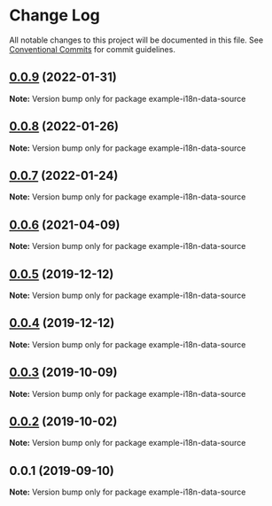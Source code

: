 # Change Log

All notable changes to this project will be documented in this file.
See [Conventional Commits](https://conventionalcommits.org) for commit guidelines.

## [0.0.9](https://github.com/gramps-graphql/gramps/compare/example-i18n-data-source@0.0.8...example-i18n-data-source@0.0.9) (2022-01-31)

**Note:** Version bump only for package example-i18n-data-source






## [0.0.8](https://github.com/gramps-graphql/gramps/compare/example-i18n-data-source@0.0.7...example-i18n-data-source@0.0.8) (2022-01-26)

**Note:** Version bump only for package example-i18n-data-source





## [0.0.7](https://github.com/gramps-graphql/gramps/compare/example-i18n-data-source@0.0.6...example-i18n-data-source@0.0.7) (2022-01-24)

**Note:** Version bump only for package example-i18n-data-source






## [0.0.6](https://github.com/gramps-graphql/gramps/compare/example-i18n-data-source@0.0.5...example-i18n-data-source@0.0.6) (2021-04-09)

**Note:** Version bump only for package example-i18n-data-source





## [0.0.5](https://github.com/gramps-graphql/gramps/compare/example-i18n-data-source@0.0.4...example-i18n-data-source@0.0.5) (2019-12-12)

**Note:** Version bump only for package example-i18n-data-source





## [0.0.4](https://github.com/gramps-graphql/gramps/compare/example-i18n-data-source@0.0.3...example-i18n-data-source@0.0.4) (2019-12-12)

**Note:** Version bump only for package example-i18n-data-source





## [0.0.3](https://github.com/gramps-graphql/gramps/compare/example-i18n-data-source@0.0.2...example-i18n-data-source@0.0.3) (2019-10-09)

**Note:** Version bump only for package example-i18n-data-source





## [0.0.2](https://github.com/gramps-graphql/gramps/compare/example-i18n-data-source@0.0.1...example-i18n-data-source@0.0.2) (2019-10-02)

**Note:** Version bump only for package example-i18n-data-source





## 0.0.1 (2019-09-10)

**Note:** Version bump only for package example-i18n-data-source
